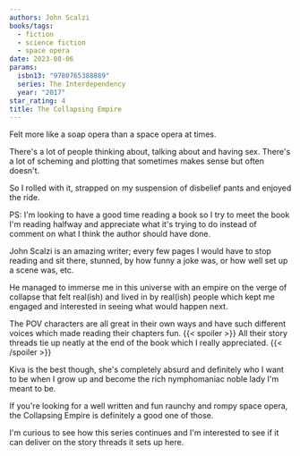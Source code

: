 ```yaml
---
authors: John Scalzi
books/tags:
  - fiction
  - science fiction
  - space opera
date: 2023-08-06
params:
  isbn13: "9780765388889"
  series: The Interdependency
  year: "2017"
star_rating: 4
title: The Collapsing Empire
---
```


Felt more like a soap opera than a space opera at times.

There's a lot of people thinking about, talking about and having sex. There's a
lot of scheming and plotting that sometimes makes sense but often doesn't.

So I rolled with it, strapped on my suspension of disbelief pants and enjoyed
the ride.

<!--more-->

PS: I'm looking to have a good time reading a book so I try to meet the book I'm
reading halfway and appreciate what it's trying to do instead of comment on what
I think the author should have done.

John Scalzi is an amazing writer; every few pages I would have to stop reading
and sit there, stunned, by how funny a joke was, or how well set up a scene was,
etc.

He managed to immerse me in this universe with an empire on the verge of
collapse that felt real(ish) and lived in by real(ish) people which kept me
engaged and interested in seeing what would happen next.

The POV characters are all great in their own ways and have such different
voices which made reading their chapters fun. {{< spoiler >}} All their story
threads tie up neatly at the end of the book which I really appreciated.
{{< /spoiler >}}

Kiva is the best though, she's completely absurd and definitely who I want to be
when I grow up and become the rich nymphomaniac noble lady I'm meant to be.

If you're looking for a well written and fun raunchy and rompy space opera, the
Collapsing Empire is definitely a good one of those.

I'm curious to see how this series continues and I'm interested to see if it can
deliver on the story threads it sets up here.
